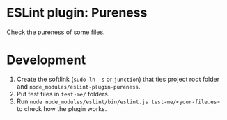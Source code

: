 # ESLint plugin: Pureness
Check the pureness of some files.

# Development
1. Create the softlink (`sudo ln -s` or `junction`) that ties project root folder and `node_modules/eslint-plugin-pureness`.
1. Put test files in `test-me/` folders.
1. Run `node node_modules/eslint/bin/eslint.js test-me/<your-file.es>` to check how the plugin works.

